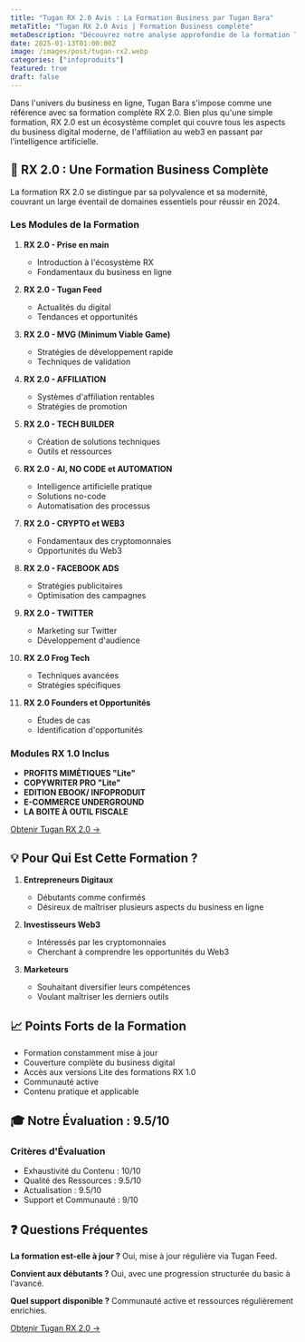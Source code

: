 ```yaml
---
title: "Tugan RX 2.0 Avis : La Formation Business par Tugan Bara"
metaTitle: "Tugan RX 2.0 Avis | Formation Business complète"
metaDescription: "Découvrez notre analyse approfondie de la formation Tugan RX 2.0 : une formation complète couvrant l'affiliation, le web3, l'IA, le no-code et bien plus encore."
date: 2025-01-13T01:00:00Z
image: /images/post/tugan-rx2.webp
categories: ["infoproduits"]
featured: true
draft: false
---
```


Dans l'univers du business en ligne, Tugan Bara s'impose comme une référence avec sa formation complète RX 2.0. Bien plus qu'une simple formation, RX 2.0 est un écosystème complet qui couvre tous les aspects du business digital moderne, de l'affiliation au web3 en passant par l'intelligence artificielle.

## 🚀 RX 2.0 : Une Formation Business Complète

La formation RX 2.0 se distingue par sa polyvalence et sa modernité, couvrant un large éventail de domaines essentiels pour réussir en 2024.

### Les Modules de la Formation

1. **RX 2.0 - Prise en main**
   - Introduction à l'écosystème RX
   - Fondamentaux du business en ligne

2. **RX 2.0 - Tugan Feed**
   - Actualités du digital
   - Tendances et opportunités

3. **RX 2.0 - MVG (Minimum Viable Game)**
   - Stratégies de développement rapide
   - Techniques de validation

4. **RX 2.0 - AFFILIATION**
   - Systèmes d'affiliation rentables
   - Stratégies de promotion

5. **RX 2.0 - TECH BUILDER**
   - Création de solutions techniques
   - Outils et ressources

6. **RX 2.0 - AI, NO CODE et AUTOMATION**
   - Intelligence artificielle pratique
   - Solutions no-code
   - Automatisation des processus

7. **RX 2.0 - CRYPTO et WEB3**
   - Fondamentaux des cryptomonnaies
   - Opportunités du Web3

8. **RX 2.0 - FACEBOOK ADS**
   - Stratégies publicitaires
   - Optimisation des campagnes

9. **RX 2.0 - TWITTER**
   - Marketing sur Twitter
   - Développement d'audience

10. **RX 2.0 Frog Tech**
    - Techniques avancées
    - Stratégies spécifiques

11. **RX 2.0 Founders et Opportunités**
    - Études de cas
    - Identification d'opportunités

### Modules RX 1.0 Inclus

- **PROFITS MIMÉTIQUES "Lite"**
- **COPYWRITER PRO "Lite"**
- **EDITION EBOOK/ INFOPRODUIT**
- **E-COMMERCE UNDERGROUND**
- **LA BOITE À OUTIL FISCALE**

[Obtenir Tugan RX 2.0 ->](https://www.bonzai.pro/bonzaipremium?product=LlWn_1749&bp=t_6v2m_2957)

## 💡 Pour Qui Est Cette Formation ?

1. **Entrepreneurs Digitaux**
   - Débutants comme confirmés
   - Désireux de maîtriser plusieurs aspects du business en ligne

2. **Investisseurs Web3**
   - Intéressés par les cryptomonnaies
   - Cherchant à comprendre les opportunités du Web3

3. **Marketeurs**
   - Souhaitant diversifier leurs compétences
   - Voulant maîtriser les derniers outils

## 📈 Points Forts de la Formation

- Formation constamment mise à jour
- Couverture complète du business digital
- Accès aux versions Lite des formations RX 1.0
- Communauté active
- Contenu pratique et applicable

## 🎓 Notre Évaluation : 9.5/10

### Critères d'Évaluation
- Exhaustivité du Contenu : 10/10
- Qualité des Ressources : 9.5/10
- Actualisation : 9.5/10
- Support et Communauté : 9/10

## ❓ Questions Fréquentes

**La formation est-elle à jour ?**
Oui, mise à jour régulière via Tugan Feed.

**Convient aux débutants ?**
Oui, avec une progression structurée du basic à l'avancé.

**Quel support disponible ?**
Communauté active et ressources régulièrement enrichies.

[Obtenir Tugan RX 2.0 ->](https://www.bonzai.pro/bonzaipremium?product=LlWn_1749&bp=t_6v2m_2957)